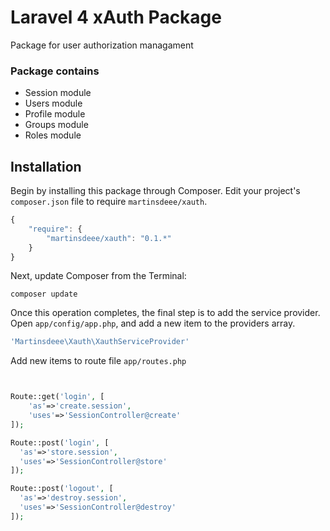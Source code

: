 # Laravel 4 xAuth Package
Package for user authorization managament

### Package contains

* Session module
* Users module
* Profile module
* Groups module
* Roles module

## Installation

Begin by installing this package through Composer. Edit your project's `composer.json` file to require `martinsdeee/xauth`.

```js
{
    "require": {
        "martinsdeee/xauth": "0.1.*"
    }
}
```

Next, update Composer from the Terminal:

```
composer update
```

Once this operation completes, the final step is to add the service provider. Open `app/config/app.php`, and add a new item to the providers array.

```php
'Martinsdeee\Xauth\XauthServiceProvider'
```

Add new items to route file `app/routes.php`
```php


Route::get('login', [
	'as'=>'create.session',
	'uses'=>'SessionController@create'
]);

Route::post('login', [
  'as'=>'store.session',
  'uses'=>'SessionController@store'
]);

Route::post('logout', [
  'as'=>'destroy.session',
  'uses'=>'SessionController@destroy'
]);



```

